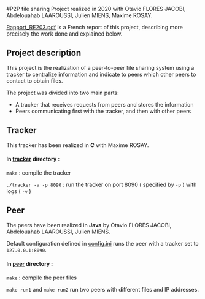 #P2P file sharing
Project realized in 2020 with Otavio FLORES JACOBI, Abdelouahab LAAROUSSI, Julien MIENS, Maxime ROSAY.

[Rapport_RE203.pdf](Rapport_RE203.pdf) is a French report of this project, describing more precisely the work done and explained below.

## Project description

This project is the realization of a peer-to-peer file sharing system using a tracker to centralize information and indicate to peers which other peers to contact to obtain files.

The project was divided into two main parts:
- A tracker that receives requests from peers and stores the information
- Peers communicating first with the tracker, and then with other peers

## Tracker
This tracker has been realized in **C** with Maxime ROSAY.

#### In [tracker](src/tracker) directory :

``` make ```  : compile the tracker

``` ./tracker -v -p 8090 ``` : run the tracker on port 8090 ( specified by ```-p``` ) with logs ( ```-v``` )

## Peer
The peers have been realized in **Java** by Otavio FLORES JACOBI, Abdelouahab LAAROUSSI, Julien MIENS.

Default configuration defined in [config.ini](src/peer/config.ini) runs the peer with a tracker set to ```127.0.0.1:8090```.

#### In [peer](src/peer) directory :

``` make ```  : compile the peer files

```make run1``` and ```make run2``` run two peers with different files and IP addresses.
